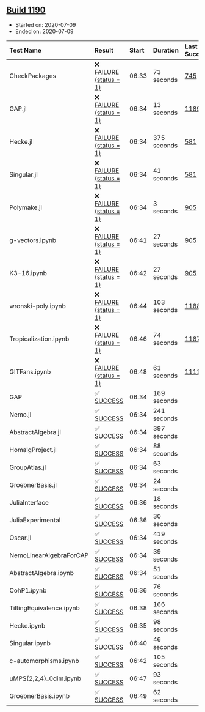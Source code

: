 ## [Build 1190](https://oscarci.mathematik.uni-kl.de/job/oscar-julia-1.4/1190/)

* Started on: 2020-07-09
* Ended on: 2020-07-09

| Test Name    | Result | Start | Duration | Last Success | First Failure |
|:-------------|:-------|:------|:---------|:-------------|:--------------|
| CheckPackages | ❌ [FAILURE (status = 1)](https://oscarci.mathematik.uni-kl.de/job/oscar-julia-1.4/1190/artifact/logs/build-1190/CheckPackages.log) | 06:33 | 73 seconds | [745](https://oscarci.mathematik.uni-kl.de/job/oscar-julia-1.4/745/) | [746](https://oscarci.mathematik.uni-kl.de/job/oscar-julia-1.4/746/) |
| GAP.jl | ❌ [FAILURE (status = 1)](https://oscarci.mathematik.uni-kl.de/job/oscar-julia-1.4/1190/artifact/logs/build-1190/GAP.jl.log) | 06:34 | 13 seconds | [1189](https://oscarci.mathematik.uni-kl.de/job/oscar-julia-1.4/1189/) | [1190](https://oscarci.mathematik.uni-kl.de/job/oscar-julia-1.4/1190/) |
| Hecke.jl | ❌ [FAILURE (status = 1)](https://oscarci.mathematik.uni-kl.de/job/oscar-julia-1.4/1190/artifact/logs/build-1190/Hecke.jl.log) | 06:34 | 375 seconds | [581](https://oscarci.mathematik.uni-kl.de/job/oscar-julia-1.4/581/) | [582](https://oscarci.mathematik.uni-kl.de/job/oscar-julia-1.4/582/) |
| Singular.jl | ❌ [FAILURE (status = 1)](https://oscarci.mathematik.uni-kl.de/job/oscar-julia-1.4/1190/artifact/logs/build-1190/Singular.jl.log) | 06:34 | 41 seconds | [581](https://oscarci.mathematik.uni-kl.de/job/oscar-julia-1.4/581/) | [582](https://oscarci.mathematik.uni-kl.de/job/oscar-julia-1.4/582/) |
| Polymake.jl | ❌ [FAILURE (status = 1)](https://oscarci.mathematik.uni-kl.de/job/oscar-julia-1.4/1190/artifact/logs/build-1190/Polymake.jl.log) | 06:34 | 3 seconds | [905](https://oscarci.mathematik.uni-kl.de/job/oscar-julia-1.4/905/) | [907](https://oscarci.mathematik.uni-kl.de/job/oscar-julia-1.4/907/) |
| g-vectors.ipynb | ❌ [FAILURE (status = 1)](https://oscarci.mathematik.uni-kl.de/job/oscar-julia-1.4/1190/artifact/logs/build-1190/g-vectors.ipynb.log) | 06:41 | 27 seconds | [905](https://oscarci.mathematik.uni-kl.de/job/oscar-julia-1.4/905/) | [907](https://oscarci.mathematik.uni-kl.de/job/oscar-julia-1.4/907/) |
| K3-16.ipynb | ❌ [FAILURE (status = 1)](https://oscarci.mathematik.uni-kl.de/job/oscar-julia-1.4/1190/artifact/logs/build-1190/K3-16.ipynb.log) | 06:42 | 27 seconds | [905](https://oscarci.mathematik.uni-kl.de/job/oscar-julia-1.4/905/) | [907](https://oscarci.mathematik.uni-kl.de/job/oscar-julia-1.4/907/) |
| wronski-poly.ipynb | ❌ [FAILURE (status = 1)](https://oscarci.mathematik.uni-kl.de/job/oscar-julia-1.4/1190/artifact/logs/build-1190/wronski-poly.ipynb.log) | 06:44 | 103 seconds | [1188](https://oscarci.mathematik.uni-kl.de/job/oscar-julia-1.4/1188/) | [1189](https://oscarci.mathematik.uni-kl.de/job/oscar-julia-1.4/1189/) |
| Tropicalization.ipynb | ❌ [FAILURE (status = 1)](https://oscarci.mathematik.uni-kl.de/job/oscar-julia-1.4/1190/artifact/logs/build-1190/Tropicalization.ipynb.log) | 06:46 | 74 seconds | [1187](https://oscarci.mathematik.uni-kl.de/job/oscar-julia-1.4/1187/) | [1188](https://oscarci.mathematik.uni-kl.de/job/oscar-julia-1.4/1188/) |
| GITFans.ipynb | ❌ [FAILURE (status = 1)](https://oscarci.mathematik.uni-kl.de/job/oscar-julia-1.4/1190/artifact/logs/build-1190/GITFans.ipynb.log) | 06:48 | 61 seconds | [1111](https://oscarci.mathematik.uni-kl.de/job/oscar-julia-1.4/1111/) | [1112](https://oscarci.mathematik.uni-kl.de/job/oscar-julia-1.4/1112/) |
| GAP | ✅ [SUCCESS](https://oscarci.mathematik.uni-kl.de/job/oscar-julia-1.4/1190/artifact/logs/build-1190/GAP.log) | 06:34 | 169 seconds |  |  |
| Nemo.jl | ✅ [SUCCESS](https://oscarci.mathematik.uni-kl.de/job/oscar-julia-1.4/1190/artifact/logs/build-1190/Nemo.jl.log) | 06:34 | 241 seconds |  |  |
| AbstractAlgebra.jl | ✅ [SUCCESS](https://oscarci.mathematik.uni-kl.de/job/oscar-julia-1.4/1190/artifact/logs/build-1190/AbstractAlgebra.jl.log) | 06:34 | 397 seconds |  |  |
| HomalgProject.jl | ✅ [SUCCESS](https://oscarci.mathematik.uni-kl.de/job/oscar-julia-1.4/1190/artifact/logs/build-1190/HomalgProject.jl.log) | 06:34 | 88 seconds |  |  |
| GroupAtlas.jl | ✅ [SUCCESS](https://oscarci.mathematik.uni-kl.de/job/oscar-julia-1.4/1190/artifact/logs/build-1190/GroupAtlas.jl.log) | 06:34 | 63 seconds |  |  |
| GroebnerBasis.jl | ✅ [SUCCESS](https://oscarci.mathematik.uni-kl.de/job/oscar-julia-1.4/1190/artifact/logs/build-1190/GroebnerBasis.jl.log) | 06:34 | 24 seconds |  |  |
| JuliaInterface | ✅ [SUCCESS](https://oscarci.mathematik.uni-kl.de/job/oscar-julia-1.4/1190/artifact/logs/build-1190/JuliaInterface.log) | 06:36 | 18 seconds |  |  |
| JuliaExperimental | ✅ [SUCCESS](https://oscarci.mathematik.uni-kl.de/job/oscar-julia-1.4/1190/artifact/logs/build-1190/JuliaExperimental.log) | 06:36 | 30 seconds |  |  |
| Oscar.jl | ✅ [SUCCESS](https://oscarci.mathematik.uni-kl.de/job/oscar-julia-1.4/1190/artifact/logs/build-1190/Oscar.jl.log) | 06:34 | 419 seconds |  |  |
| NemoLinearAlgebraForCAP | ✅ [SUCCESS](https://oscarci.mathematik.uni-kl.de/job/oscar-julia-1.4/1190/artifact/logs/build-1190/NemoLinearAlgebraForCAP.log) | 06:34 | 39 seconds |  |  |
| AbstractAlgebra.ipynb | ✅ [SUCCESS](https://oscarci.mathematik.uni-kl.de/job/oscar-julia-1.4/1190/artifact/logs/build-1190/AbstractAlgebra.ipynb.log) | 06:34 | 51 seconds |  |  |
| CohP1.ipynb | ✅ [SUCCESS](https://oscarci.mathematik.uni-kl.de/job/oscar-julia-1.4/1190/artifact/logs/build-1190/CohP1.ipynb.log) | 06:36 | 76 seconds |  |  |
| TiltingEquivalence.ipynb | ✅ [SUCCESS](https://oscarci.mathematik.uni-kl.de/job/oscar-julia-1.4/1190/artifact/logs/build-1190/TiltingEquivalence.ipynb.log) | 06:38 | 166 seconds |  |  |
| Hecke.ipynb | ✅ [SUCCESS](https://oscarci.mathematik.uni-kl.de/job/oscar-julia-1.4/1190/artifact/logs/build-1190/Hecke.ipynb.log) | 06:35 | 98 seconds |  |  |
| Singular.ipynb | ✅ [SUCCESS](https://oscarci.mathematik.uni-kl.de/job/oscar-julia-1.4/1190/artifact/logs/build-1190/Singular.ipynb.log) | 06:40 | 46 seconds |  |  |
| c-automorphisms.ipynb | ✅ [SUCCESS](https://oscarci.mathematik.uni-kl.de/job/oscar-julia-1.4/1190/artifact/logs/build-1190/c-automorphisms.ipynb.log) | 06:42 | 105 seconds |  |  |
| uMPS(2,2,4)_0dim.ipynb | ✅ [SUCCESS](https://oscarci.mathematik.uni-kl.de/job/oscar-julia-1.4/1190/artifact/logs/build-1190/uMPS-2-2-4-_0dim.ipynb.log) | 06:47 | 93 seconds |  |  |
| GroebnerBasis.ipynb | ✅ [SUCCESS](https://oscarci.mathematik.uni-kl.de/job/oscar-julia-1.4/1190/artifact/logs/build-1190/GroebnerBasis.ipynb.log) | 06:49 | 62 seconds |  |  |
